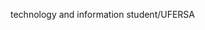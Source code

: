 technology and information student/UFERSA


<!---
shamyracarvalhoo/shamyracarvalhoo is a ✨ special ✨ repository because its `README.md` (this file) appears on your GitHub profile.
You can click the Preview link to take a look at your changes.
--->
